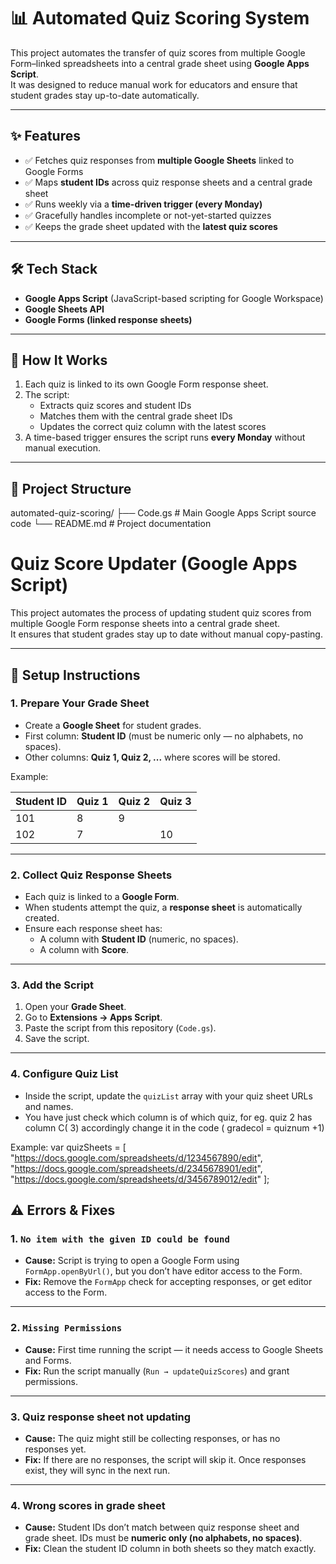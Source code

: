 # 📊 Automated Quiz Scoring System

This project automates the transfer of quiz scores from multiple Google Form–linked spreadsheets into a central grade sheet using **Google Apps Script**.  
It was designed to reduce manual work for educators and ensure that student grades stay up-to-date automatically.

---

## ✨ Features
- ✅ Fetches quiz responses from **multiple Google Sheets** linked to Google Forms  
- ✅ Maps **student IDs** across quiz response sheets and a central grade sheet  
- ✅ Runs weekly via a **time-driven trigger (every Monday)**  
- ✅ Gracefully handles incomplete or not-yet-started quizzes  
- ✅ Keeps the grade sheet updated with the **latest quiz scores**

---

## 🛠 Tech Stack
- **Google Apps Script** (JavaScript-based scripting for Google Workspace)  
- **Google Sheets API**  
- **Google Forms (linked response sheets)**  

---

## 🚀 How It Works
1. Each quiz is linked to its own Google Form response sheet.  
2. The script:
   - Extracts quiz scores and student IDs  
   - Matches them with the central grade sheet IDs  
   - Updates the correct quiz column with the latest scores  
3. A time-based trigger ensures the script runs **every Monday** without manual execution.  

---

## 📂 Project Structure

automated-quiz-scoring/
 ├── Code.gs     # Main Google Apps Script source code
 └── README.md   # Project documentation

# Quiz Score Updater (Google Apps Script)

This project automates the process of updating student quiz scores from multiple Google Form response sheets into a central grade sheet.  
It ensures that student grades stay up to date without manual copy-pasting.

---

## 🚀 Setup Instructions

### 1. Prepare Your Grade Sheet
- Create a **Google Sheet** for student grades.
- First column: **Student ID** (must be numeric only — no alphabets, no spaces).
- Other columns: **Quiz 1, Quiz 2, ...** where scores will be stored.

Example:

| Student ID | Quiz 1 | Quiz 2 | Quiz 3 |
|------------|--------|--------|--------|
| 101        | 8      | 9      |        |
| 102        | 7      |        | 10     |

---

### 2. Collect Quiz Response Sheets
- Each quiz is linked to a **Google Form**.
- When students attempt the quiz, a **response sheet** is automatically created.
- Ensure each response sheet has:
  - A column with **Student ID** (numeric, no spaces).
  - A column with **Score**.

---

### 3. Add the Script
1. Open your **Grade Sheet**.
2. Go to **Extensions → Apps Script**.
3. Paste the script from this repository (`Code.gs`).
4. Save the script.

---

### 4. Configure Quiz List
- Inside the script, update the `quizList` array with your quiz sheet URLs and names.
- You have just check which column is of which quiz, for eg. quiz 2 has column C( 3) accordingly change it in the code ( gradecol = quiznum +1)

Example:
   var quizSheets = [
       "https://docs.google.com/spreadsheets/d/1234567890/edit",
       "https://docs.google.com/spreadsheets/d/2345678901/edit",
       "https://docs.google.com/spreadsheets/d/3456789012/edit"
   ];

## ⚠️ Errors & Fixes

### 1. `No item with the given ID could be found`
- **Cause:** Script is trying to open a Google Form using `FormApp.openByUrl()`, but you don’t have editor access to the Form.  
- **Fix:** Remove the `FormApp` check for accepting responses, or get editor access to the Form.  

---

### 2. `Missing Permissions`
- **Cause:** First time running the script — it needs access to Google Sheets and Forms.  
- **Fix:** Run the script manually (`Run → updateQuizScores`) and grant permissions.  

---

### 3. Quiz response sheet not updating
- **Cause:** The quiz might still be collecting responses, or has no responses yet.  
- **Fix:** If there are no responses, the script will skip it. Once responses exist, they will sync in the next run.  

---

### 4. Wrong scores in grade sheet
- **Cause:** Student IDs don’t match between quiz response sheet and grade sheet. IDs must be **numeric only (no alphabets, no spaces)**.  
- **Fix:** Clean the student ID column in both sheets so they match exactly.  

